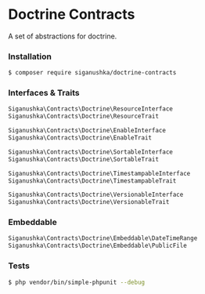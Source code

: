 # Doctrine Contracts

A set of abstractions for doctrine.

### Installation

```bash
$ composer require siganushka/doctrine-contracts
```

### Interfaces & Traits

```php
Siganushka\Contracts\Doctrine\ResourceInterface
Siganushka\Contracts\Doctrine\ResourceTrait

Siganushka\Contracts\Doctrine\EnableInterface
Siganushka\Contracts\Doctrine\EnableTrait

Siganushka\Contracts\Doctrine\SortableInterface
Siganushka\Contracts\Doctrine\SortableTrait

Siganushka\Contracts\Doctrine\TimestampableInterface
Siganushka\Contracts\Doctrine\TimestampableTrait

Siganushka\Contracts\Doctrine\VersionableInterface
Siganushka\Contracts\Doctrine\VersionableTrait
```

### Embeddable

```php
Siganushka\Contracts\Doctrine\Embeddable\DateTimeRange
Siganushka\Contracts\Doctrine\Embeddable\PublicFile
```

### Tests

```bash
$ php vendor/bin/simple-phpunit --debug
```
